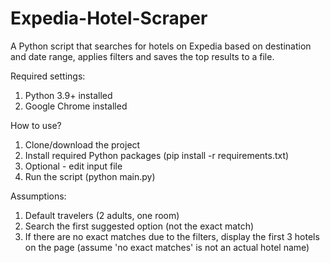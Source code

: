 # Expedia-Hotel-Scraper
A Python script that searches for hotels on Expedia based on destination and date range, applies filters and saves the top results to a file.

Required settings:
1. Python 3.9+ installed
2. Google Chrome installed

How to use?
1. Clone/download the project
2. Install required Python packages (pip install -r requirements.txt)
3. Optional - edit input file
4. Run the script (python main.py)

Assumptions:
1. Default travelers (2 adults, one room)
2. Search the first suggested option (not the exact match)
3. If there are no exact matches due to the filters, display the first 3 hotels on the page (assume 'no exact matches' is not an actual hotel name)
